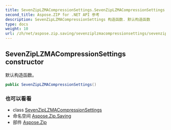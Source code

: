 ```yaml
---
title: SevenZipLZMACompressionSettings.SevenZipLZMACompressionSettings
second_title: Aspose.ZIP for .NET API 参考
description: SevenZipLZMACompressionSettings 构造函数. 默认构造函数
type: docs
weight: 10
url: /zh/net/aspose.zip.saving/sevenziplzmacompressionsettings/sevenziplzmacompressionsettings/
---
```

## SevenZipLZMACompressionSettings constructor

默认构造函数。

```csharp
public SevenZipLZMACompressionSettings()
```

### 也可以看看

* class [SevenZipLZMACompressionSettings](../)
* 命名空间 [Aspose.Zip.Saving](../../sevenziplzmacompressionsettings/)
* 部件 [Aspose.Zip](../../../)


